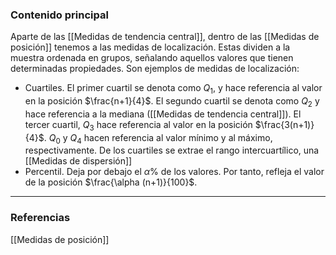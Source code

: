 ### Contenido principal

Aparte de las [[Medidas de tendencia central]], dentro de las [[Medidas de posición]] tenemos a las medidas de localización. Estas dividen a la muestra ordenada en grupos, señalando aquellos valores que tienen determinadas propiedades. Son ejemplos de medidas de localización:
- Cuartiles. El primer cuartil se denota como $Q_1$, y hace referencia al valor en la posición $\frac{n+1}{4}$. El segundo cuartil se denota como $Q_2$ y hace referencia a la mediana ([[Medidas de tendencia central]]). El tercer cuartil, $Q_3$ hace referencia al valor en la posición $\frac{3(n+1)}{4}$. $Q_0$ y $Q_4$ hacen referencia al valor mínimo y al máximo, respectivamente. De los cuartiles se extrae el rango intercuartílico, una [[Medidas de dispersión]]
- Percentil. Deja por debajo el $\alpha \%$ de los valores. Por tanto, refleja el valor de la posición $\frac{\alpha (n+1)}{100}$.


--- 
### Referencias
[[Medidas de posición]]